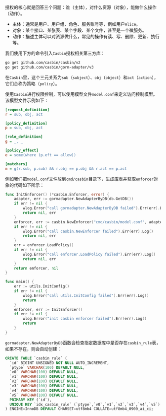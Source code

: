 授权的核心就是回答三个问题：谁（主体），对什么资源（对象），能做什么操作（动作）。

- 主体：通常是用户、用户组、角色、服务账号等，例如用户`Alice`。
- 对象：某个接口、某张表、某个字段、某个文件，甚至是一个微服务。
- 动作：描述主体可以对资源做什么，常见的操作有读、写、删除、更新、执行等。

我们使用下方的命令引入`Casbin`授权相关第三方库：

```sh
go get github.com/casbin/casbin/v2
go get github.com/casbin/gorm-adapter/v3
```

在`Casbin`里，这个三元关系为`sub`（`subject`）、`obj`（`object`）和`act`（`action`），它们合称为策略（`policy`）。

使用`Casbin`进行权限控制，可以使用模型文件`model.conf`来定义访问控制模型。该模型文件示例如下：

```ini
[request_definition]
r = sub, obj, act

[policy_definition]
p = sub, obj, act

[role_definition]
g = _, _

[policy_effect]
e = some(where (p.eft == allow))

[matchers]
m = g(r.sub, p.sub) && r.obj == p.obj && r.act == p.act
```

例如我们把`model.conf`文件放到`cmd/casbin`目录下，生成库表并获取`enforcer`对象的代码如下所示：

```go
func InitEnforcer() (*casbin.Enforcer, error) {
	adapter, err := gormadapter.NewAdapterByDB(db.GetDB())
	if err != nil {
		wlog.Error("call gormadapter.NewAdapterByDB failed").Err(err).Log()
		return nil, err
	}
	enforcer, err := casbin.NewEnforcer("cmd/casbin/model.conf", adapter)
	if err != nil {
		wlog.Error("call casbin.NewEnforcer failed").Err(err).Log()
		return nil, err
	}
	err = enforcer.LoadPolicy()
	if err != nil {
		wlog.Error("call enforcer.LoadPolicy failed").Err(err).Log()
		return nil, err
	}
	return enforcer, nil
}

func main() {
    err := utils.InitConfig()
	if err != nil {
		wlog.Error("call utils.InitConfig failed").Err(err).Log()
        return
	}
	enforcer, err := InitEnforcer()
	if err != nil {
		wlog.Error("init casbin enforcer failed").Err(err).Log()
        return
	}
}
```

`gormadapter.NewAdapterByDB`函数会检查指定数据库中是否存在`casbin_rule`表，如果不存在，则会自动创建：

```sql
CREATE TABLE `casbin_rule` (
  `id` BIGINT UNSIGNED NOT NULL AUTO_INCREMENT,
  `ptype` VARCHAR(100) DEFAULT NULL,
  `v0` VARCHAR(100) DEFAULT NULL,
  `v1` VARCHAR(100) DEFAULT NULL,
  `v2` VARCHAR(100) DEFAULT NULL,
  `v3` VARCHAR(100) DEFAULT NULL,
  `v4` VARCHAR(100) DEFAULT NULL,
  `v5` VARCHAR(100) DEFAULT NULL,
  PRIMARY KEY (`id`),
  UNIQUE KEY `idx_casbin_rule` (`ptype`,`v0`,`v1`,`v2`,`v3`,`v4`,`v5`)
) ENGINE=InnoDB DEFAULT CHARSET=utf8mb4 COLLATE=utf8mb4_0900_ai_ci;
```

